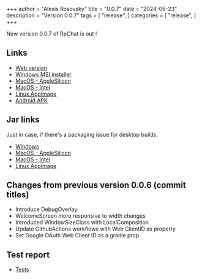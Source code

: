 +++
author = "Alexis Rosovsky"
title = "0.0.7"
date = "2024-06-23"
description = "Version 0.0.7"
tags = [
    "release",
]
categories = [
    "release",
]
+++

New version 0.0.7 of RpChat is out !

## Links

* [Web version](https://rpchat.devcraft.ovh)
* [Windows MSI installer](https://storage.googleapis.com/rpchat-releases/windows/msi/RpChat-0.0.7.msi)
* [MacOS - AppleSilicon](https://storage.googleapis.com/rpchat-releases/macOSarm/dmg/RpChat-1.0.0.dmg)
* [MacOS - Intel](https://storage.googleapis.com/rpchat-releases/macOS/dmg/RpChat-1.0.0.dmg)
* [Linux AppImage](https://storage.googleapis.com/rpchat-releases/linux/AppImage/RpChat-0.0.7-x86_64.AppImage)
* [Android APK](https://storage.googleapis.com/rpchat-releases/android/RpChat.0.0.7.release.apk)

## Jar links

Just in case, if there's a packaging issue for desktop builds.

* [Windows](https://storage.googleapis.com/rpchat-releases/windows/uberJar/RpChat-windows-x64-0.0.7.jar)
* [MacOS - AppleSilicon](https://storage.googleapis.com/rpchat-releases/macOSarm/uberJar/RpChat-macos-arm64-1.0.0.jar)
* [MacOS - Intel](https://storage.googleapis.com/rpchat-releases/macOS/uberJar/RpChat-macos-x64-1.0.0.jar)
* [Linux AppImage](https://storage.googleapis.com/rpchat-releases/linux/uberJar/RpChat-linux-x86_64-0.0.7.jar)


## Changes from previous version 0.0.6 (commit titles)

- Introduce DebugOverlay
- WelcomeScreen more responsive to width changes
- Introduced WindowSizeClass with LocalComposition
- Update GithubActions workflows with Web ClientID as property
- Set Google OAuth Web Client ID as a gradle prop

## Test report

* [Tests](https://storage.googleapis.com/rpchat-releases/posts/0.0.7/test-report/index.html)
